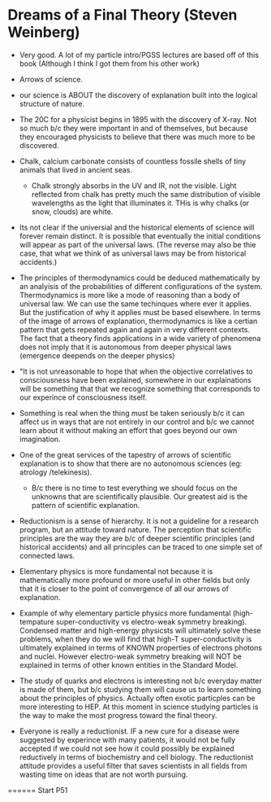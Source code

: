 # Dreams of a Final Theory (Steven Weinberg)

- Very good. A lot of my particle intro/PGSS lectures are based off of this book (Although I think I got them from his other work)

- Arrows of science.

- our science is ABOUT the discovery of explanation built into the logical structure of nature.

- The 20C for a physicist begins in 1895 with the discovery of X-ray. Not so much b/c they were important in and of themselves, but because they encouraged physicists to believe that there was much more to be discovered.

- Chalk, calcium carbonate consists of countless fossile shells of tiny animals that lived in ancient seas.
    - Chalk strongly absorbs in the UV and IR, not the visible. Light reflected from chalk has pretty much the same distribution of visible wavelengths as the light that illuminates it. THis is why chalks (or snow, clouds) are white.

- Its not clear if the universial and the historical elements of science will forever remain distinct. It is possible that eventually the initial conditions will appear as part of the universal laws.
  (The reverse may also be thie case, that what we think of as universal laws may be from historical accidents.)

- The principles of thermodynamics could be deduced mathematically by an analyisis of the probabilities of different configurations of the system.
  Thermodynamics is more like a mode of reasoning than a body of universal law. We can use the same techinques where ever it applies. But the justification of why it applies must be based elsewhere.
  In terms of the image of arrows of explanation, thermodynamics is like a certian pattern that gets repeated again and again in very different contexts.
  The fact that a theory finds applications in a wide variety of phenomena does not imply that it is autonomous from deeper physical laws (emergence deepends on the deeper physics)

- "It is not unreasonable to hope that when the objective correlatives to consciousness have been explained, somewhere in our explainations will be something that that we recognize something that corresponds to our experince of consciousness itself. 

- Something is real when the thing must be taken seriously b/c it can affect us in ways that are not entirely in our control and b/c we cannot learn about it without making an effort that goes beyond our own imagination.

- One of the great services of the tapestry of arrows of scientific explanation is to show that there are no autonomous sciences (eg: atrology /telekinesis).
  - B/c there is no time to test everything we should focus on the unknowns that are scientifically plausible. Our greatest aid is the pattern of scientific explanation.

- Reductionism is a sense of hierarchy. It is not a guideline for a research program, but an attitude toward nature. The perception that scientific principles are the way they are b/c of deeper scientific principles (and historical accidents) and all principles can be traced to one simple set of connected laws.

- Elementary physics is more fundamental not because it is mathematically more profound or more useful in other fields but only that it is closer to the point of convergence of all our arrows of explanation.

- Example of why elementary particle physics more fundamental (high-tempature super-conductivity vs electro-weak symmetry breaking). Condensed matter and high-energy physicsts will ultimately solve these problems, when they do we will find that high-T super-conductivity is ultimately explained in terms of KNOWN properties of electrons photons and nuclei. However electro-weak symmetry breaking will NOT be explained in terms of other known entities in the Standard Model.

- The study of quarks and electrons is interesting not b/c everyday matter is made of them, but b/c studying them will cause us to learn something about the principles of physics. Actually often exotic particples can be more interesting to HEP. At this moment in science studying particles is the way to make the most progress toward the final theory.

- Everyone is really a reductionist.  IF a new cure for a disease were suggested by experince with many patients, it would not be fully accepted if we could not see how it could possibly be explained reductively in terms of biochemistry and cell biology.  The reductionist attitude provides a useful filter that saves scientists in all fields from wasting time on ideas that are not worth pursuing.


====== Start P51